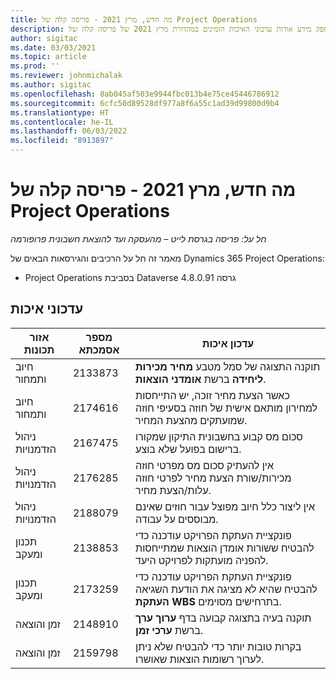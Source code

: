 ```yaml
---
title: מה חדש, מרץ 2021 - פריסה קלה של Project Operations
description: מאמר זה מספק מידע אודות עדכוני האיכות הזמינים במהדורת מרץ 2021 של פריסה קלה של Project Operations.
author: sigitac
ms.date: 03/03/2021
ms.topic: article
ms.prod: ''
ms.reviewer: johnmichalak
ms.author: sigitac
ms.openlocfilehash: 8ab045af503e9944fbc013b4e75ce45446786912
ms.sourcegitcommit: 6cfc50d89528df977a8f6a55c1ad39d99800d9b4
ms.translationtype: HT
ms.contentlocale: he-IL
ms.lasthandoff: 06/03/2022
ms.locfileid: "8913897"
---
```

# <a name="whats-new-march-2021---project-operations-lite-deployment"></a>מה חדש, מרץ 2021 - פריסה קלה של Project Operations

_חל על: פריסה בגרסת לייט – מהעסקה ועד להוצאת חשבונית פרופורמה_


מאמר זה חל על הרכיבים והגירסאות הבאים של Dynamics 365 Project Operations:

- Project Operations בסביבת Dataverse גרסה 4.8.0.91 

## <a name="quality-updates"></a>עדכוני איכות

| **אזור תכונות** | **מספר אסמכתא** | **עדכון איכות** |
| --- | --- | --- |
| חיוב ותמחור | 2133873 | תוקנה התצוגה של סמל מטבע **מחיר מכירות ליחידה** ברשת **אומדני הוצאות**. |
| חיוב ותמחור | 2174616 | כאשר הצעת מחיר זוכה, יש התייחסות למחירון מותאם אישית של חוזה בסעיפי חוזה שמועתקים מהצעת המחיר. |
| ניהול הזדמנויות | 2167475 | סכום מס קבוע בחשבונית התיקון שמקורו ברישום בפועל שלא בוצע. |
| ניהול הזדמנויות | 2176285 | אין להעתיק סכום מס מפרטי חוזה מכירות/שורת הצעת מחיר לפרטי חוזה עלות/הצעת מחיר. |
| ניהול הזדמנויות | 2188079 | אין ליצור כלל חיוב מפוצל עבור חוזים שאינם מבוססים על עבודה. |
| ‏‫תכנון ומעקב | 2138853 | פונקציית העתקת הפרויקט עודכנה כדי להבטיח ששורות אומדן הוצאות שמתייחסות להפניה מועתקות לפרויקט היעד. |
| ‏‫תכנון ומעקב | 2173259 | פונקציית העתקת הפרויקט עודכנה כדי להבטיח שהיא לא מציגה את הודעת השגיאה **העתקת WBS** בתרחישים מסוימים. |
| זמן והוצאה | 2148910 | תוקנה בעיה בתצוגה קבועה בדף **ערוך ערך** ברשת **ערכי זמן**. |
| זמן והוצאה | 2159798 | בקרות טובות יותר כדי להבטיח שלא ניתן לערוך רשומות הוצאות שאושרו. |


